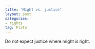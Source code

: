 ```yaml
---
title: 'Might vs. justice'
layout: post
categories:
- rights
tag: Plato
---
```


Do not expect justice where might is right.